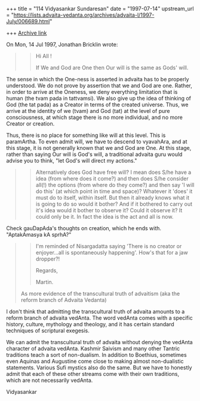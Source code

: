 +++
title = "114 Vidyasankar Sundaresan"
date = "1997-07-14"
upstream_url = "https://lists.advaita-vedanta.org/archives/advaita-l/1997-July/006689.html"

+++
[Archive link](https://lists.advaita-vedanta.org/archives/advaita-l/1997-July/006689.html)

On Mon, 14 Jul 1997, Jonathan Bricklin wrote:

> > Hi All !
> >
> > If We and God are One then Our will is the same as Gods' will.

The sense in which the One-ness is asserted in advaita has to be properly
understood. We do not prove by assertion that we and God are one. Rather,
in order to arrive at the Oneness, we deny everything limitation that is
human (the tvam pada in tattvamsi). We also give up the idea of thinking
of God (the tat pada) as a Creator in terms of the created universe. Thus,
we arrive at the identity of we (tvam) and God (tat) at the level of pure
consciousness, at which stage there is no more individual, and no more
Creator or creation.

Thus, there is no place for something like will at this level. This is
paramArtha. To even admit will, we have to descend to vyavahAra, and at
this stage, it is not generally known that we and God are One. At this
stage, rather than saying Our will is God's will, a traditional advaita
guru would advise you to think, "let God's will direct my actions."

> >
> > Alternatively does God have free will? I mean does S/he have a idea (from
> > where does it come?) and then does S/he consider all(!) the options (from
> > where do they come?) and then say 'I will do this' (at which point in
> time
> > and space)? Whatever it 'does' it must do to itself, within itself. But
> then
> > it already knows what it is going to do so would it bother? And if it
> > bothered to carry out it's idea would it bother to observe it? Could it
> > observe it? It could only be it. In fact the idea is the act and all is
> now.

Check gauDapAda's thoughts on creation, which he ends with. "AptakAmasya
kA sprhA?"


> >
> > I'm reminded of Nisargadatta saying 'There is no creator or enjoyer...all
> is
> > spontaneously happening'. How's that for a jaw dropper?!
> >
> > Regards,
> >
> > Martin.
>
>
> As more evidence of the transcultural truth of advaitism (aka the reform
> branch of Advaita Vedanta)

I don't think that admitting the transcultural truth of advaita amounts
to a reform branch of advaita vedAnta. The word vedAnta comes with a
specific history, culture, mythology and theology, and it has certain
standard techniques of scriptural exegesis.

We can admit the transcultural truth of advaita without denying the
vedAnta character of advaita vedAnta. Kashmir Saivism and many other
Tantric traditions teach a sort of non-dualism. In addition to Boethius,
sometimes even Aquinas and Augustine come close to making almost
non-dualistic statements. Various Sufi mystics also do the same. But we
have to honestly admit that each of these other streams come with their
own traditions, which are not necessarily vedAnta.

Vidyasankar

